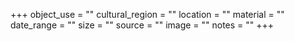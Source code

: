 +++
object_use = ""
cultural_region = ""
location = ""
material = ""
date_range = ""
size = ""
source = ""
image = ""
notes = ""
+++
